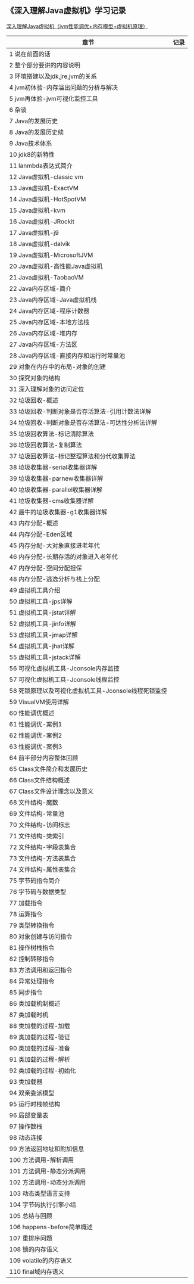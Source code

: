 ## 《深入理解Java虚拟机》学习记录

[深入理解Java虚拟机（jvm性能调优+内存模型+虚拟机原理）](https://www.roncoo.com/course/view/0ec92a81e8764b838e86c4febe7a5b17)


| 章节                                                 | 记录 |
| ---------------------------------------------------- | ---- |
| 1 说在前面的话                                       |      |
| 2 整个部分要讲的内容说明                             |      |
| 3 环境搭建以及jdk,jre,jvm的关系                      |      |
| 4 jvm初体验-内存溢出问题的分析与解决                 |      |
| 5 jvm再体验-jvm可视化监控工具                        |      |
| 6 杂谈                                               |      |
| 7 Java的发展历史                                     |      |
| 8 Java的发展历史续                                   |      |
| 9 Java技术体系                                       |      |
| 10 jdk8的新特性                                      |      |
| 11 lanmbda表达式简介                                 |      |
| 12 Java虚拟机-classic vm                             |      |
| 13 Java虚拟机-ExactVM                                |      |
| 14 Java虚拟机-HotSpotVM                              |      |
| 15 Java虚拟机-kvm                                    |      |
| 16 Java虚拟机-JRockit                                |      |
| 17 Java虚拟机-j9                                     |      |
| 18 Java虚拟机-dalvik                                 |      |
| 19 Java虚拟机-MicrosoftJVM                           |      |
| 20 Java虚拟机-高性能Java虚拟机                       |      |
| 21 Java虚拟机-TaobaoVM                               |      |
| 22 Java内存区域-简介                                 |      |
| 23 Java内存区域-Java虚拟机栈                         |      |
| 24 Java内存区域-程序计数器                           |      |
| 25 Java内存区域-本地方法栈                           |      |
| 26 Java内存区域-堆内存                               |      |
| 27 Java内存区域-方法区                               |      |
| 28 Java内存区域-直接内存和运行时常量池               |      |
| 29 对象在内存中的布局-对象的创建                     |      |
| 30 探究对象的结构                                    |      |
| 31 深入理解对象的访问定位                            |      |
| 32 垃圾回收-概述                                     |      |
| 33 垃圾回收-判断对象是否存活算法-引用计数法详解      |      |
| 34 垃圾回收-判断对象是否存活算法-可达性分析法详解    |      |
| 35 垃圾回收算法-标记清除算法                         |      |
| 36 垃圾回收算法-复制算法                             |      |
| 37 垃圾回收算法-标记整理算法和分代收集算法           |      |
| 38 垃圾收集器-serial收集器详解                       |      |
| 39 垃圾收集器-parnew收集器详解                       |      |
| 40 垃圾收集器-parallel收集器详解                     |      |
| 41 垃圾收集器-cms收集器详解                          |      |
| 42 最牛的垃圾收集器-g1收集器详解                     |      |
| 43 内存分配-概述                                     |      |
| 44 内存分配-Eden区域                                 |      |
| 45 内存分配-大对象直接进老年代                       |      |
| 46 内存分配-长期存活的对象进入老年代                 |      |
| 47 内存分配-空间分配担保                             |      |
| 48 内存分配-逃逸分析与栈上分配                       |      |
| 49 虚拟机工具介绍                                    |      |
| 50 虚拟机工具-jps详解                                |      |
| 51 虚拟机工具-jstat详解                              |      |
| 52 虚拟机工具-jinfo详解                              |      |
| 53 虚拟机工具-jmap详解                               |      |
| 54 虚拟机工具-jhat详解                               |      |
| 55 虚拟机工具-jstack详解                             |      |
| 56 可视化虚拟机工具-Jconsole内存监控                 |      |
| 57 可视化虚拟机工具-Jconsole线程监控                 |      |
| 58 死锁原理以及可视化虚拟机工具-Jconsole线程死锁监控 |      |
| 59 VisualVM使用详解                                  |      |
| 60 性能调优概述                                      |      |
| 61 性能调优-案例1                                    |      |
| 62 性能调优-案例2                                    |      |
| 63 性能调优-案例3                                    |      |
| 64 前半部分内容整体回顾                              |      |
| 65 Class文件简介和发展历史                           |      |
| 66 Class文件结构概述                                 |      |
| 67 Class文件设计理念以及意义                         |      |
| 68 文件结构-魔数                                     |      |
| 69 文件结构-常量池                                   |      |
| 70 文件结构-访问标志                                 |      |
| 71 文件结构-类索引                                   |      |
| 72 文件结构-字段表集合                               |      |
| 73 文件结构-方法表集合                               |      |
| 74 文件结构-属性表集合                               |      |
| 75 字节码指令简介                                    |      |
| 76 字节码与数据类型                                  |      |
| 77 加载指令                                          |      |
| 78 运算指令                                          |      |
| 79 类型转换指令                                      |      |
| 80 对象创建与访问指令                                |      |
| 81 操作树栈指令                                      |      |
| 82 控制转移指令                                      |      |
| 83 方法调用和返回指令                                |      |
| 84 异常处理指令                                      |      |
| 85 同步指令                                          |      |
| 86 类加载机制概述                                    |      |
| 87 类加载时机                                        |      |
| 88 类加载的过程-加载                                 |      |
| 89 类加载的过程-验证                                 |      |
| 90 类加载的过程-准备                                 |      |
| 91 类加载的过程-解析                                 |      |
| 92 类加载的过程-初始化                               |      |
| 93 类加载器                                          |      |
| 94 双亲委派模型                                      |      |
| 95 运行时栈帧结构                                    |      |
| 96 局部变量表                                        |      |
| 97 操作数栈                                          |      |
| 98 动态连接                                          |      |
| 99 方法返回地址和附加信息                            |      |
| 100 方法调用-解析调用                                |      |
| 101 方法调用-静态分派调用                            |      |
| 102 方法调用-动态分派调用                            |      |
| 103 动态类型语言支持                                 |      |
| 104 字节码执行引擎小结                               |      |
| 105 总结与回顾                                       |      |
| 106 happens-before简单概述                           |      |
| 107 重排序问题                                       |      |
| 108 锁的内存语义                                     |      |
| 109 volatile的内存语义                               |      |
| 110 final域内存语义                                  |      |